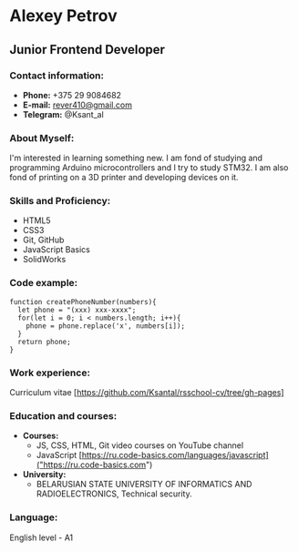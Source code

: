 # Alexey Petrov 

## Junior Frontend Developer

### Contact information:
 * **Phone:** +375 29 9084682
 * **E-mail:** rever410@gmail.com
 * **Telegram:** @Ksant_al

### About Myself:
I'm interested in learning something new. I am fond of studying and programming Arduino microcontrollers and I try to study STM32. I am also fond of printing on a 3D printer and developing devices on it.

### Skills and Proficiency:
 * HTML5
 * CSS3
 * Git, GitHub
 * JavaScript Basics
 * SolidWorks

### Code example:
```
function createPhoneNumber(numbers){
  let phone = "(xxx) xxx-xxxx";
  for(let i = 0; i < numbers.length; i++){
    phone = phone.replace('x', numbers[i]);
  }
  return phone;
}
```

### Work experience:
Curriculum vitae [https://github.com/Ksantal/rsschool-cv/tree/gh-pages]

### Education and courses:
* **Courses:**
  + JS, CSS, HTML, Git video courses on YouTube channel
  + JavaScript [https://ru.code-basics.com/languages/javascript]("https://ru.code-basics.com")
* **University:** 
  + BELARUSIAN STATE UNIVERSITY OF INFORMATICS AND RADIOELECTRONICS, Technical security.

### Language:
English level - A1
